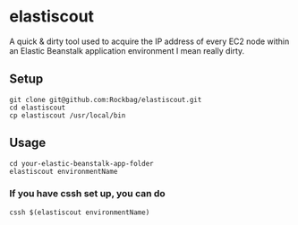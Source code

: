 # elastiscout
A quick &amp; dirty tool used to acquire the IP address of every EC2 node within an Elastic Beanstalk application environment
I mean really dirty. 

## Setup

```
git clone git@github.com:Rockbag/elastiscout.git
cd elastiscout
cp elastiscout /usr/local/bin
```

## Usage
```
cd your-elastic-beanstalk-app-folder
elastiscout environmentName
```

### If you have cssh set up, you can do
`cssh $(elastiscout environmentName)`
